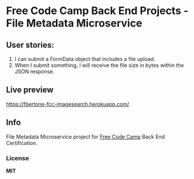 # Free Code Camp Back End Projects - File Metadata Microservice

## User stories:

1. I can submit a FormData object that includes a file upload.
2. When I submit something, I will receive the file size in bytes within the JSON response.

## Live preview

https://fbertone-fcc-imagesearch.herokuapp.com/

## Info

File Metadata Microservice project for [Free Code Camp] Back End Certification.

### License

**MIT**

   [Free Code Camp]: <http://www.freecodecamp.com>
